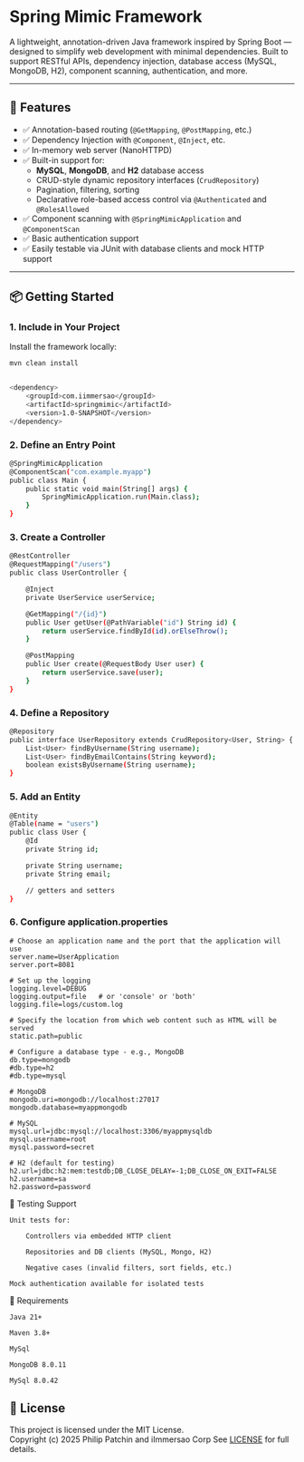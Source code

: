 # Spring Mimic Framework

A lightweight, annotation-driven Java framework inspired by Spring Boot — designed to simplify web development with minimal dependencies. Built to support RESTful APIs, dependency injection, database access (MySQL, MongoDB, H2), component scanning, authentication, and more.

---

## 🚀 Features

- ✅ Annotation-based routing (`@GetMapping`, `@PostMapping`, etc.)
- ✅ Dependency Injection with `@Component`, `@Inject`, etc.
- ✅ In-memory web server (NanoHTTPD)
- ✅ Built-in support for:
  - **MySQL**, **MongoDB**, and **H2** database access
  - CRUD-style dynamic repository interfaces (`CrudRepository`)
  - Pagination, filtering, sorting
  - Declarative role-based access control via `@Authenticated` and `@RolesAllowed`
- ✅ Component scanning with `@SpringMimicApplication` and `@ComponentScan`
- ✅ Basic authentication support
- ✅ Easily testable via JUnit with database clients and mock HTTP support

---

## 📦 Getting Started

### 1. Include in Your Project

Install the framework locally:

```bash
mvn clean install


<dependency>
    <groupId>com.iimmersao</groupId>
    <artifactId>springmimic</artifactId>
    <version>1.0-SNAPSHOT</version>
</dependency>
```

### 2. Define an Entry Point

```bash
@SpringMimicApplication
@ComponentScan("com.example.myapp")
public class Main {
    public static void main(String[] args) {
        SpringMimicApplication.run(Main.class);
    }
}
```

### 3. Create a Controller

```bash
@RestController
@RequestMapping("/users")
public class UserController {

    @Inject
    private UserService userService;

    @GetMapping("/{id}")
    public User getUser(@PathVariable("id") String id) {
        return userService.findById(id).orElseThrow();
    }

    @PostMapping
    public User create(@RequestBody User user) {
        return userService.save(user);
    }
}
```

### 4. Define a Repository

```bash
@Repository
public interface UserRepository extends CrudRepository<User, String> {
    List<User> findByUsername(String username);
    List<User> findByEmailContains(String keyword);
    boolean existsByUsername(String username);
}
```

### 5. Add an Entity

```bash
@Entity
@Table(name = "users")
public class User {
    @Id
    private String id;

    private String username;
    private String email;

    // getters and setters
}
```

### 6. Configure application.properties

```
# Choose an application name and the port that the application will use
server.name=UserApplication
server.port=8081

# Set up the logging
logging.level=DEBUG
logging.output=file   # or 'console' or 'both'
logging.file=logs/custom.log

# Specify the location from which web content such as HTML will be served
static.path=public

# Configure a database type - e.g., MongoDB
db.type=mongodb
#db.type=h2
#db.type=mysql

# MongoDB
mongodb.uri=mongodb://localhost:27017
mongodb.database=myappmongodb

# MySQL
mysql.url=jdbc:mysql://localhost:3306/myappmysqldb
mysql.username=root
mysql.password=secret

# H2 (default for testing)
h2.url=jdbc:h2:mem:testdb;DB_CLOSE_DELAY=-1;DB_CLOSE_ON_EXIT=FALSE
h2.username=sa
h2.password=password
```

🧪 Testing Support

    Unit tests for:

        Controllers via embedded HTTP client

        Repositories and DB clients (MySQL, Mongo, H2)

        Negative cases (invalid filters, sort fields, etc.)

    Mock authentication available for isolated tests

🧰 Requirements

    Java 21+

    Maven 3.8+

    MySql

    MongoDB 8.0.11

    MySql 8.0.42

## 📜 License

This project is licensed under the MIT License.  
Copyright (c) 2025 Philip Patchin and iImmersao Corp
See [LICENSE](./LICENSE) for full details.

